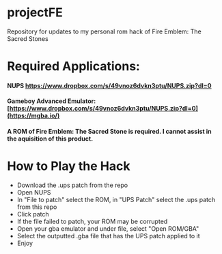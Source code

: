 # projectFE
Repository for updates to my personal rom hack of Fire Emblem: The Sacred Stones

# Required Applications:
#### NUPS https://www.dropbox.com/s/49vnoz6dvkn3ptu/NUPS.zip?dl=0
#### Gameboy Advanced Emulator: [https://www.dropbox.com/s/49vnoz6dvkn3ptu/NUPS.zip?dl=0](https://mgba.io/)
#### A ROM of Fire Emblem: The Sacred Stone is required. I cannot assist in the aquisition of this product.

# How to Play the Hack
* Download the .ups patch from the repo
* Open NUPS
* In "File to patch" select the ROM, in "UPS Patch" select the .ups patch from this repo
* Click patch
* If the file failed to patch, your ROM may be corrupted
* Open your gba emulator and under file, select "Open ROM/GBA"
* Select the outputted .gba file that has the UPS patch applied to it
* Enjoy
